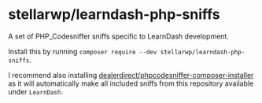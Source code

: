 # stellarwp/learndash-php-sniffs

A set of PHP_Codesniffer sniffs specific to LearnDash development.

Install this by running `composer require --dev stellarwp/learndash-php-sniffs`.

I recommend also installing [dealerdirect/phpcodesniffer-composer-installer](https://github.com/DealerDirect/phpcodesniffer-composer-installer) as it will automatically make all included sniffs from this repository available under `LearnDash`.
